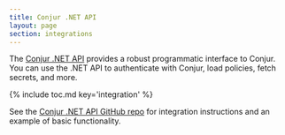```yaml
---
title: Conjur .NET API
layout: page
section: integrations
---
```


The [Conjur .NET API](https://github.com/cyberark/conjur-api-dotnet) provides a
robust programmatic interface to Conjur. You can use the .NET API to authenticate
with Conjur, load policies, fetch secrets, and more.

{% include toc.md key='integration' %}

See the [Conjur .NET API GitHub repo](https://github.com/cyberark/conjur-api-dotnet)
for integration instructions and an example of basic functionality.
